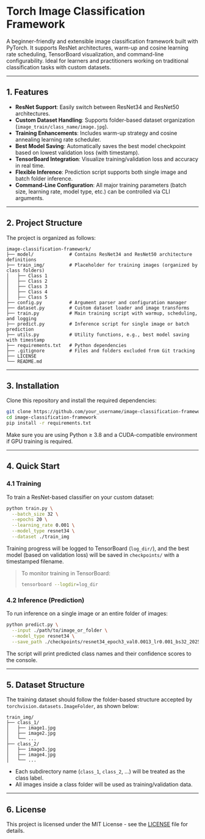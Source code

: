 # Torch Image Classification Framework

A beginner-friendly and extensible image classification framework built with PyTorch.
It supports ResNet architectures, warm-up and cosine learning rate scheduling, TensorBoard visualization, and command-line configurability. Ideal for learners and practitioners working on traditional classification tasks with custom datasets.

---

## 1. Features

- **ResNet Support**: Easily switch between ResNet34 and ResNet50 architectures.
- **Custom Dataset Handling**: Supports folder-based dataset organization (`image_train/class_name/image.jpg`).
- **Training Enhancements**: Includes warm-up strategy and cosine annealing learning rate scheduler.
- **Best Model Saving**: Automatically saves the best model checkpoint based on lowest validation loss (with timestamp).
- **TensorBoard Integration**: Visualize training/validation loss and accuracy in real time.
- **Flexible Inference**: Prediction script supports both single image and batch folder inference.
- **Command-Line Configuration**: All major training parameters (batch size, learning rate, model type, etc.) can be controlled via CLI arguments.

---

## 2. Project Structure

The project is organized as follows:
```plaintext
image-classification-framework/
├── model/             # Contains ResNet34 and ResNet50 architecture definitions
├── train_img/         # Placeholder for training images (organized by class folders)
│   ├── Class 1               
│   ├── Class 2
│   ├── Class 3               
│   ├── Class 4
│   ├── Class 5                         
├── config.py          # Argument parser and configuration manager
├── dataset.py         # Custom dataset loader and image transforms
├── train.py           # Main training script with warmup, scheduling, and logging
├── predict.py         # Inference script for single image or batch prediction
├── utils.py           # Utility functions, e.g., best model saving with timestamp
├── requirements.txt   # Python dependencies
├── .gitignore         # Files and folders excluded from Git tracking
├── LICENSE            
└── README.md          
```

---

## 3. Installation

Clone this repository and install the required dependencies:

```bash
git clone https://github.com/your_username/image-classification-framework.git
cd image-classification-framework
pip install -r requirements.txt
```
Make sure you are using Python ≥ 3.8 and a CUDA-compatible environment if GPU training is required.

---

## 4. Quick Start

### 4.1 Training

To train a ResNet-based classifier on your custom dataset:

```bash
python train.py \
  --batch_size 32 \
  --epochs 20 \
  --learning_rate 0.001 \
  --model_type resnet34 \
  --dataset ./train_img
```

Training progress will be logged to TensorBoard (`log_dir/`), and the best model (based on validation loss) will be saved in `checkpoints/` with a timestamped filename.

> To monitor training in TensorBoard:
>
> ```bash
> tensorboard --logdir=log_dir
> ```

### 4.2 Inference (Prediction)

To run inference on a single image or an entire folder of images:

```bash
python predict.py \
  --input ./path/to/image_or_folder \
  --model_type resnet34 \
  --save_path ./checkpoints/resnet34_epoch3_val0.0013_lr0.001_bs32_20250601_125517.pth
```

The script will print predicted class names and their confidence scores to the console.

---

## 5. Dataset Structure

The training dataset should follow the folder-based structure accepted by `torchvision.datasets.ImageFolder`, as shown below:

```
train_img/
├── class_1/
│   ├── image1.jpg
│   ├── image2.jpg
│   └── ...
├── class_2/
│   ├── image3.jpg
│   ├── image4.jpg
│   └── ...
```

* Each subdirectory name (`class_1`, `class_2`, ...) will be treated as the class label.
* All images inside a class folder will be used as training/validation data.

---

## 6. License

This project is licensed under the MIT License - see the [LICENSE](LICENSE) file for details.
